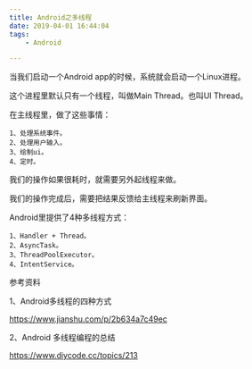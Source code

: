 ```yaml
---
title: Android之多线程
date: 2019-04-01 16:44:04
tags:
	- Android

---
```




当我们启动一个Android app的时候，系统就会启动一个Linux进程。

这个进程里默认只有一个线程，叫做Main Thread。也叫UI Thread。

在主线程里，做了这些事情：

```
1、处理系统事件。
2、处理用户输入。
3、绘制ui。
4、定时。
```

我们的操作如果很耗时，就需要另外起线程来做。

我们的操作完成后，需要把结果反馈给主线程来刷新界面。

Android里提供了4种多线程方式：

```
1、Handler + Thread。
2、AsyncTask。
3、ThreadPoolExecutor。
4、IntentService。
```



参考资料

1、Android多线程的四种方式

https://www.jianshu.com/p/2b634a7c49ec

2、Android 多线程编程的总结

https://www.diycode.cc/topics/213
